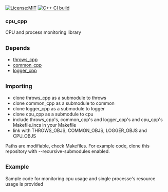 [![License:MIT](https://img.shields.io/badge/License-MIT-blue?style=plastic)](LICENSE)
[![C++ CI build](https://github.com/oskarirauta/cpu_cpp/actions/workflows/build.yml/badge.svg)](https://github.com/oskarirauta/cpu_cpp/actions/workflows/build.yml)
### cpu_cpp

CPU and process monitoring library

## <sub>Depends</sub>

 - [throws_cpp](https://github.com/oskarirauta/throws_cpp)
 - [common_cpp](https://github.com/oskarirauta/common_cpp)
 - [logger_cpp](https://github.com/oskarirauta/logger_cpp)

## <sub>Importing</sub>

 - clone throws_cpp as a submodule to throws
 - clone common_cpp as a submodule to common
 - clone logger_cpp as a submodule to logger
 - clone cpu_cpp as a submodule to cpu
 - include throws_cpp's, common_cpp's and logger_cpp's and cpu_cpp's Makefile.incs in your Makefile
 - link with THROWS_OBJS, COMMON_OBJS, LOGGER_OBJS and CPU_OBJS

Paths are modifiable, check Makefiles. For example code, clone this repository with
--recursive-submodules enabled.

## <sub>Example</sub>

Sample code for monitoring cpu usage and
single processe's resource usage is provided


